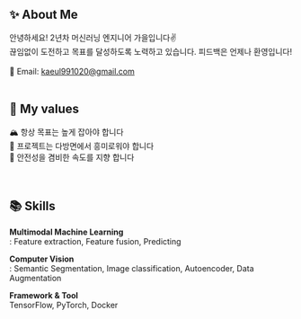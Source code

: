 ## ✨ About Me
안녕하세요! 2년차 머신러닝 엔지니어 가을입니다✌️ <br> 
끊임없이 도전하고 목표를 달성하도록 노력하고 있습니다. 피드백은 언제나 환영입니다!
<br>
<br>
📧 Email: kaeul991020@gmail.com 
<br>
<br>
## 🦋 My values
🏔 항상 목표는 높게 잡아야 합니다<br/>
🧐 프로젝트는 다방면에서 흥미로워야 합니다<br/>
🚀 안전성을 겸비한 속도를 지향 합니다<br/>
<br>
<br>
## 📚 Skills
**Multimodal Machine Learning**<br>
: Feature extraction, Feature fusion, Predicting

**Computer Vision**<br>
: Semantic Segmentation, Image classification, Autoencoder,
Data Augmentation

**Framework & Tool**<br>
TensorFlow, PyTorch, Docker